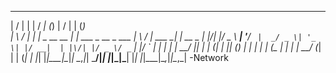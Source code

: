  __  __      _              __            _         __  __          _ _       
 |  \/  |    | |            / _|          (_)       |  \/  |        | (_)      
 | \  / | ___| |_ _ __ __ _| |_ ___  _ __  _  ___   | \  / | ___  __| |_  __ _ 
 | |\/| |/ _ \ __| '__/ _` |  _/ _ \| '_ \| |/ __|  | |\/| |/ _ \/ _` | |/ _` |
 | |  | |  __/ |_| | | (_| | || (_) | | | | | (__   | |  | |  __/ (_| | | (_| |
 |_|  |_|\___|\__|_|  \__,_|_| \___/|_| |_|_|\___|  |_|  |_|\___|\__,_|_|\__,_|
                                                                    -Network

